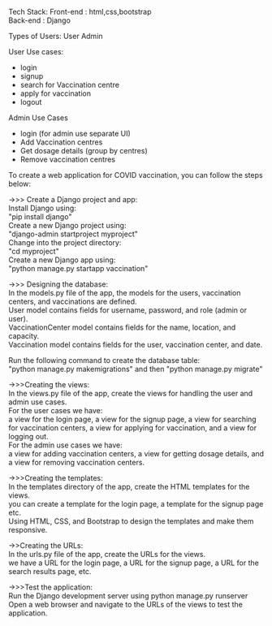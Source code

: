 Tech Stack:
Front-end : html,css,bootstrap <br>
Back-end : Django

Types of Users:
User
Admin

User Use cases:
- login
- signup
- search for Vaccination centre
- apply for vaccination 
- logout

Admin Use Cases
- login (for admin use separate UI)
- Add Vaccination centres
- Get dosage details (group by centres)
- Remove vaccination centres


To create a web application for COVID vaccination, you can follow the steps below:

->>> Create a Django project and app:</br>
Install Django using:</br>
"pip install django"</br>
Create a new Django project using: </br>
"django-admin startproject myproject"</br>
Change into the project directory:</br>
"cd myproject"</br>
Create a new Django app using:</br>
"python manage.py startapp vaccination"</br>

->>> Designing the database:</br>
In the models.py file of the app,  the models for the users, vaccination centers, and vaccinations are defined.</br>
User model contains fields for username, password, and role (admin or user).</br>
VaccinationCenter model contains fields for the name, location, and capacity.</br>
Vaccination model contains fields for the user, vaccination center, and date.</br>

Run the following command to create the database table:</br>
 "python manage.py makemigrations" and then "python manage.py migrate"</br>
 
 
 ->>>Creating  the views:</br>
In the views.py file of the app, create the views for handling the user and admin use cases.</br>
For the user cases we have:</br>
a view for the login page, a view for the signup page, a view for searching for vaccination centers, a view for applying for vaccination, and a view for logging out.</br>
For the admin use cases we have:</br>
a view for adding vaccination centers, a view for getting dosage details, and a view for removing vaccination centers.</br>


->>>Creating  the templates:</br>
In the templates directory of the app, create the HTML templates for the views.</br>
you can create a template for the login page, a template for the signup page etc.</br>
Using HTML, CSS, and Bootstrap to design the templates and make them responsive.</br>


->>Creating the URLs:</br>
In the urls.py file of the app, create the URLs for the views.</br>
we have a URL for the login page, a URL for the signup page, a URL for the search results page, etc.</br>


->>>Test the application:</br>
Run the Django development server using python manage.py runserver</br>
Open a web browser and navigate to the URLs of the views to test the application.</br>
